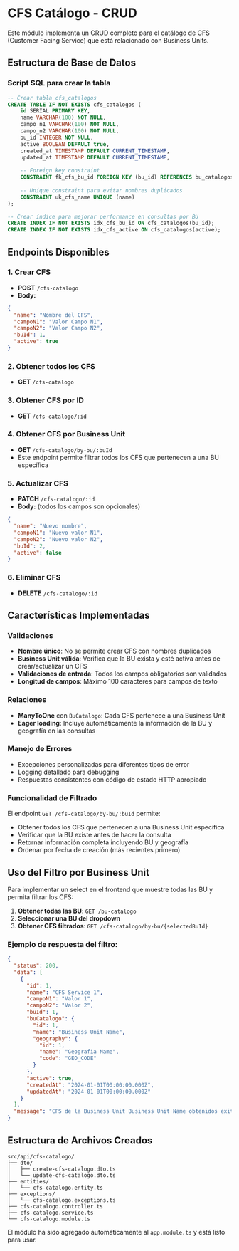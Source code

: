 # CFS Catálogo - CRUD

Este módulo implementa un CRUD completo para el catálogo de CFS (Customer Facing Service) que está relacionado con Business Units.

## Estructura de Base de Datos

### Script SQL para crear la tabla

```sql
-- Crear tabla cfs_catalogos
CREATE TABLE IF NOT EXISTS cfs_catalogos (
    id SERIAL PRIMARY KEY,
    name VARCHAR(100) NOT NULL,
    campo_n1 VARCHAR(100) NOT NULL,
    campo_n2 VARCHAR(100) NOT NULL,
    bu_id INTEGER NOT NULL,
    active BOOLEAN DEFAULT true,
    created_at TIMESTAMP DEFAULT CURRENT_TIMESTAMP,
    updated_at TIMESTAMP DEFAULT CURRENT_TIMESTAMP,
    
    -- Foreign key constraint
    CONSTRAINT fk_cfs_bu_id FOREIGN KEY (bu_id) REFERENCES bu_catalogos(id) ON DELETE CASCADE,
    
    -- Unique constraint para evitar nombres duplicados
    CONSTRAINT uk_cfs_name UNIQUE (name)
);

-- Crear índice para mejorar performance en consultas por BU
CREATE INDEX IF NOT EXISTS idx_cfs_bu_id ON cfs_catalogos(bu_id);
CREATE INDEX IF NOT EXISTS idx_cfs_active ON cfs_catalogos(active);
```

## Endpoints Disponibles

### 1. Crear CFS
- **POST** `/cfs-catalogo`
- **Body:**
```json
{
  "name": "Nombre del CFS",
  "campoN1": "Valor Campo N1",
  "campoN2": "Valor Campo N2",
  "buId": 1,
  "active": true
}
```

### 2. Obtener todos los CFS
- **GET** `/cfs-catalogo`

### 3. Obtener CFS por ID
- **GET** `/cfs-catalogo/:id`

### 4. Obtener CFS por Business Unit
- **GET** `/cfs-catalogo/by-bu/:buId`
- Este endpoint permite filtrar todos los CFS que pertenecen a una BU específica

### 5. Actualizar CFS
- **PATCH** `/cfs-catalogo/:id`
- **Body:** (todos los campos son opcionales)
```json
{
  "name": "Nuevo nombre",
  "campoN1": "Nuevo valor N1",
  "campoN2": "Nuevo valor N2",
  "buId": 2,
  "active": false
}
```

### 6. Eliminar CFS
- **DELETE** `/cfs-catalogo/:id`

## Características Implementadas

### Validaciones
- **Nombre único**: No se permite crear CFS con nombres duplicados
- **Business Unit válida**: Verifica que la BU exista y esté activa antes de crear/actualizar un CFS
- **Validaciones de entrada**: Todos los campos obligatorios son validados
- **Longitud de campos**: Máximo 100 caracteres para campos de texto

### Relaciones
- **ManyToOne** con `BuCatalogo`: Cada CFS pertenece a una Business Unit
- **Eager loading**: Incluye automáticamente la información de la BU y geografía en las consultas

### Manejo de Errores
- Excepciones personalizadas para diferentes tipos de error
- Logging detallado para debugging
- Respuestas consistentes con código de estado HTTP apropiado

### Funcionalidad de Filtrado
El endpoint `GET /cfs-catalogo/by-bu/:buId` permite:
- Obtener todos los CFS que pertenecen a una Business Unit específica
- Verificar que la BU existe antes de hacer la consulta
- Retornar información completa incluyendo BU y geografía
- Ordenar por fecha de creación (más recientes primero)

## Uso del Filtro por Business Unit

Para implementar un select en el frontend que muestre todas las BU y permita filtrar los CFS:

1. **Obtener todas las BU**: `GET /bu-catalogo`
2. **Seleccionar una BU del dropdown**
3. **Obtener CFS filtrados**: `GET /cfs-catalogo/by-bu/{selectedBuId}`

### Ejemplo de respuesta del filtro:
```json
{
  "status": 200,
  "data": [
    {
      "id": 1,
      "name": "CFS Service 1",
      "campoN1": "Valor 1",
      "campoN2": "Valor 2",
      "buId": 1,
      "buCatalogo": {
        "id": 1,
        "name": "Business Unit Name",
        "geography": {
          "id": 1,
          "name": "Geografia Name",
          "code": "GEO_CODE"
        }
      },
      "active": true,
      "createdAt": "2024-01-01T00:00:00.000Z",
      "updatedAt": "2024-01-01T00:00:00.000Z"
    }
  ],
  "message": "CFS de la Business Unit Business Unit Name obtenidos exitosamente"
}
```

## Estructura de Archivos Creados

```
src/api/cfs-catalogo/
├── dto/
│   ├── create-cfs-catalogo.dto.ts
│   └── update-cfs-catalogo.dto.ts
├── entities/
│   └── cfs-catalogo.entity.ts
├── exceptions/
│   └── cfs-catalogo.exceptions.ts
├── cfs-catalogo.controller.ts
├── cfs-catalogo.service.ts
└── cfs-catalogo.module.ts
```

El módulo ha sido agregado automáticamente al `app.module.ts` y está listo para usar.
